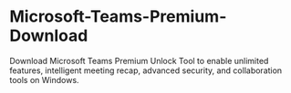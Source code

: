 # Microsoft-Teams-Premium-Download
Download Microsoft Teams Premium Unlock Tool to enable unlimited features, intelligent meeting recap, advanced security, and collaboration tools on Windows.
